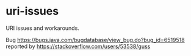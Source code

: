 # uri-issues
URI issues and workarounds. 


Bug https://bugs.java.com/bugdatabase/view_bug.do?bug_id=6519518 reported by https://stackoverflow.com/users/53538/guss
